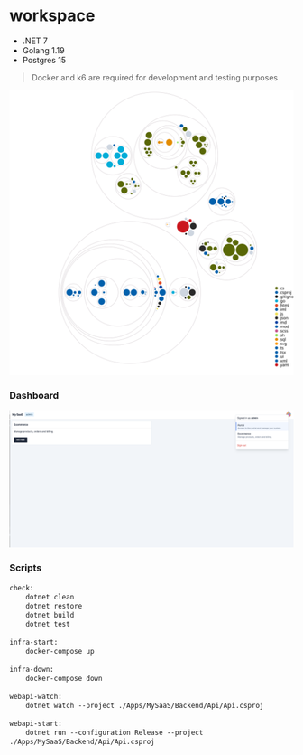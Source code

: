 # workspace

- .NET 7
- Golang 1.19
- Postgres 15

> Docker and k6 are required for development and testing purposes

![Visualization of the codebase](./Public/diagram.svg)

### Dashboard

![screenshot](./Public/admin.png)

### Scripts

```make
check:
	dotnet clean
	dotnet restore
	dotnet build
	dotnet test

infra-start:
	docker-compose up

infra-down:
	docker-compose down

webapi-watch:
	dotnet watch --project ./Apps/MySaaS/Backend/Api/Api.csproj

webapi-start:
	dotnet run --configuration Release --project ./Apps/MySaaS/Backend/Api/Api.csproj
```
